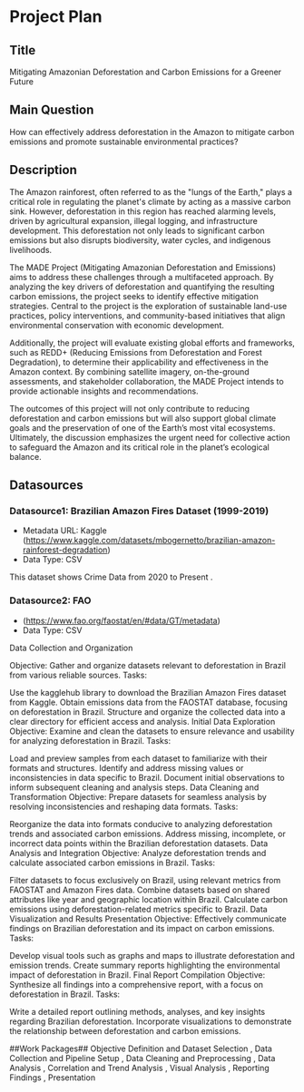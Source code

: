 # Project Plan

## Title
 Mitigating Amazonian Deforestation and Carbon Emissions for a Greener Future 

## Main Question

How can  effectively address deforestation in the Amazon to mitigate carbon emissions and promote sustainable environmental practices?

## Description
The Amazon rainforest, often referred to as the "lungs of the Earth," plays a critical role in regulating the planet's climate by acting as a massive carbon sink. However, deforestation in this region has reached alarming levels, driven by agricultural expansion, illegal logging, and infrastructure development. This deforestation not only leads to significant carbon emissions but also disrupts biodiversity, water cycles, and indigenous livelihoods.

The MADE Project (Mitigating Amazonian Deforestation and Emissions) aims to address these challenges through a multifaceted approach. By analyzing the key drivers of deforestation and quantifying the resulting carbon emissions, the project seeks to identify effective mitigation strategies. Central to the project is the exploration of sustainable land-use practices, policy interventions, and community-based initiatives that align environmental conservation with economic development.

Additionally, the project will evaluate existing global efforts and frameworks, such as REDD+ (Reducing Emissions from Deforestation and Forest Degradation), to determine their applicability and effectiveness in the Amazon context. By combining satellite imagery, on-the-ground assessments, and stakeholder collaboration, the MADE Project intends to provide actionable insights and recommendations.

The outcomes of this project will not only contribute to reducing deforestation and carbon emissions but will also support global climate goals and the preservation of one of the Earth’s most vital ecosystems. Ultimately, the discussion emphasizes the urgent need for collective action to safeguard the Amazon and its critical role in the planet’s ecological balance.

## Datasources

### Datasource1: Brazilian Amazon Fires Dataset (1999-2019)
* Metadata URL: Kaggle (https://www.kaggle.com/datasets/mbogernetto/brazilian-amazon-rainforest-degradation) 
* Data Type: CSV

This dataset shows Crime Data from 2020 to Present .

### Datasource2: FAO
*  (https://www.fao.org/faostat/en/#data/GT/metadata)
* Data Type: CSV

Data Collection and Organization

Objective: Gather and organize datasets relevant to deforestation in Brazil from various reliable sources.
Tasks:

Use the kagglehub library to download the Brazilian Amazon Fires dataset from Kaggle.
Obtain emissions data from the FAOSTAT database, focusing on deforestation in Brazil.
Structure and organize the collected data into a clear directory for efficient access and analysis.
Initial Data Exploration
Objective: Examine and clean the datasets to ensure relevance and usability for analyzing deforestation in Brazil.
Tasks:

Load and preview samples from each dataset to familiarize with their formats and structures.
Identify and address missing values or inconsistencies in data specific to Brazil.
Document initial observations to inform subsequent cleaning and analysis steps.
Data Cleaning and Transformation
Objective: Prepare datasets for seamless analysis by resolving inconsistencies and reshaping data formats.
Tasks:

Reorganize the data into formats conducive to analyzing deforestation trends and associated carbon emissions.
Address missing, incomplete, or incorrect data points within the Brazilian deforestation datasets.
Data Analysis and Integration
Objective: Analyze deforestation trends and calculate associated carbon emissions in Brazil.
Tasks:

Filter datasets to focus exclusively on Brazil, using relevant metrics from FAOSTAT and Amazon Fires data.
Combine datasets based on shared attributes like year and geographic location within Brazil.
Calculate carbon emissions using deforestation-related metrics specific to Brazil.
Data Visualization and Results Presentation
Objective: Effectively communicate findings on Brazilian deforestation and its impact on carbon emissions.
Tasks:

Develop visual tools such as graphs and maps to illustrate deforestation and emission trends.
Create summary reports highlighting the environmental impact of deforestation in Brazil.
Final Report Compilation
Objective: Synthesize all findings into a comprehensive report, with a focus on deforestation in Brazil.
Tasks:

Write a detailed report outlining methods, analyses, and key insights regarding Brazilian deforestation.
Incorporate visualizations to demonstrate the relationship between deforestation and carbon emissions.



##Work Packages##
Objective Definition and Dataset Selection , 
Data Collection and Pipeline Setup ,
Data Cleaning and Preprocessing ,
Data Analysis ,
Correlation and Trend Analysis ,
Visual Analysis ,
Reporting Findings ,
Presentation



 
